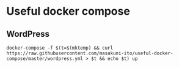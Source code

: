 # Useful docker compose

## WordPress

```
docker-compose -f $(t=$(mktemp) && curl https://raw.githubusercontent.com/masakuni-ito/useful-docker-compose/master/wordpress.yml > $t && echo $t) up
```
